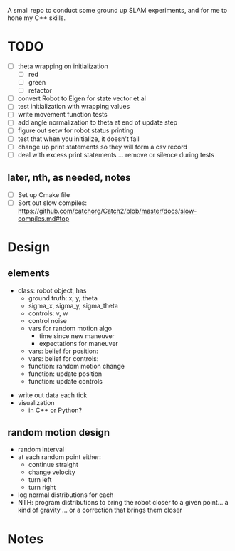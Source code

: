 A small repo to conduct some ground up SLAM experiments, and for me to hone my C++ skills.

# TODO

- [ ] theta wrapping on initialization
    - [ ] red
    - [ ] green
    - [ ] refactor
- [ ] convert Robot to Eigen for state vector et al
- [ ] test initialization with wrapping values
- [ ] write movement function tests
- [ ] add angle normalization to theta at end of update step
- [ ] figure out setw for robot status printing
- [ ] test that when you initialize, it doesn't fail
- [ ] change up print statements so they will form a csv record
- [ ] deal with excess print statements ... remove or silence during tests

## later, nth, as needed, notes

- [ ] Set up Cmake file
- [ ] Sort out slow compiles: https://github.com/catchorg/Catch2/blob/master/docs/slow-compiles.md#top

# Design

## elements

- class: robot object, has
    + ground truth: x, y, theta
    + sigma_x, sigma_y, sigma_theta
    + controls: v, w
    + control noise
    + vars for random motion algo
        * time since new maneuver
        * expectations for maneuver
    * vars: belief for position:
    * vars: belief for controls:
    + function: random motion change
    + function: update position
    + function: update controls
+ write out data each tick
+ visualization
    * in C++ or Python?

## random motion design

- random interval
- at each random point either:
    - continue straight
    - change velocity
    - turn left
    - turn right
- log normal distributions for each
- NTH: program distributions to bring the robot closer to a given point... a kind of gravity ... or a correction that brings them closer

# Notes